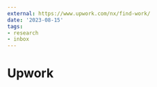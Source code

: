 ```yaml
---
external: https://www.upwork.com/nx/find-work/
date: '2023-08-15'
tags:
- research
- inbox
---
```


# Upwork

